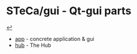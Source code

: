 # STeCa/gui - Qt-gui parts
  [↩](../doc.md)

* [app](app/doc.md) - concrete application & gui
* [hub](hub/doc.md) - The Hub
